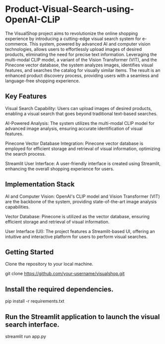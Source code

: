 # Product-Visual-Search-using-OpenAI-CLiP

The VisualShop project aims to revolutionize the online shopping experience by introducing a cutting-edge visual search system for e-commerce. This system, powered by advanced AI and computer vision technologies, allows users to effortlessly upload images of desired products, eliminating the need for precise text information. Leveraging the multi-modal CLIP model, a variant of the Vision Transformer (VIT), and the Pinecone vector database, the system analyzes images, identifies visual features, and searches the catalog for visually similar items. The result is an enhanced product discovery process, providing users with a seamless and language-free shopping experience.

## Key Features
Visual Search Capability: Users can upload images of desired products, enabling a visual search that goes beyond traditional text-based searches.

AI-Powered Analysis: The system utilizes the multi-modal CLIP model for advanced image analysis, ensuring accurate identification of visual features.

Pinecone Vector Database Integration: Pinecone vector database is employed for efficient storage and retrieval of visual information, optimizing the search process.

Streamlit User Interface: A user-friendly interface is created using Streamlit, enhancing the overall shopping experience for users.

## Implementation Stack
AI and Computer Vision: OpenAI's CLIP model and Vision Transformer (VIT) are the backbone of the system, providing state-of-the-art image analysis capabilities.

Vector Database: Pinecone is utilized as the vector database, ensuring efficient storage and retrieval of visual information.

User Interface (UI): The project features a Streamlit-based UI, offering an intuitive and interactive platform for users to perform visual searches.

## Getting Started
Clone the repository to your local machine.

git clone https://github.com/your-username/visualshop.git

## Install the required dependencies.

pip install -r requirements.txt

## Run the Streamlit application to launch the visual search interface.

streamlit run app.py




